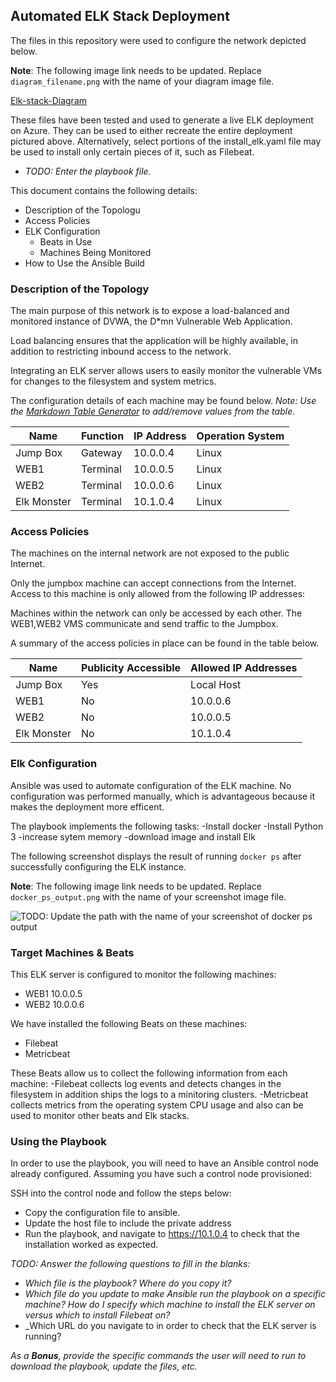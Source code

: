 ## Automated ELK Stack Deployment

The files in this repository were used to configure the network depicted below.

**Note**: The following image link needs to be updated. Replace `diagram_filename.png` with the name of your diagram image file.  

[Elk-stack-Diagram](Diagram/ELKSTACKD.png)

These files have been tested and used to generate a live ELK deployment on Azure. They can be used to either recreate the entire deployment pictured above. Alternatively, select portions of the install_elk.yaml file may be used to install only certain pieces of it, such as Filebeat.

  - _TODO: Enter the playbook file._

This document contains the following details:
- Description of the Topologu
- Access Policies
- ELK Configuration
  - Beats in Use
  - Machines Being Monitored
- How to Use the Ansible Build


### Description of the Topology

The main purpose of this network is to expose a load-balanced and monitored instance of DVWA, the D*mn Vulnerable Web Application.

Load balancing ensures that the application will be highly available, in addition to restricting inbound access to the network.


Integrating an ELK server allows users to easily monitor the vulnerable VMs for changes to the filesystem and system metrics.


The configuration details of each machine may be found below.
_Note: Use the [Markdown Table Generator](http://www.tablesgenerator.com/markdown_tables) to add/remove values from the table_.

| Name        | Function  | IP Address | Operation System |
|-------------|-----------|------------|------------------|
| Jump Box    | Gateway   | 10.0.0.4   | Linux            |
| WEB1        | Terminal  | 10.0.0.5   | Linux            |
| WEB2        | Terminal  | 10.0.0.6   | Linux            |
| Elk Monster | Terminal  | 10.1.0.4   | Linux            |

### Access Policies

The machines on the internal network are not exposed to the public Internet. 

Only the jumpbox machine can accept connections from the Internet. Access to this machine is only allowed from the following IP addresses:


Machines within the network can only be accessed by each other. The WEB1,WEB2 VMS communicate and send traffic to the Jumpbox.


A summary of the access policies in place can be found in the table below.

| Name        | Publicity Accessible | Allowed IP Addresses |
|-------------|----------------------|----------------------|
| Jump Box    | Yes                  | Local Host           |
| WEB1        | No                   | 10.0.0.6             |
| WEB2        | No                   | 10.0.0.5             |
| Elk Monster | No                   | 10.1.0.4             |
### Elk Configuration

Ansible was used to automate configuration of the ELK machine. No configuration was performed manually, which is advantageous because it makes the deployment more efficent.


The playbook implements the following tasks:
-Install docker
-Install Python 3 
-increase sytem memory
-download image and install Elk

The following screenshot displays the result of running `docker ps` after successfully configuring the ELK instance.

**Note**: The following image link needs to be updated. Replace `docker_ps_output.png` with the name of your screenshot image file.  


![TODO: Update the path with the name of your screenshot of docker ps output](Images/docker_ps_output.png)

### Target Machines & Beats
This ELK server is configured to monitor the following machines:
- WEB1 10.0.0.5
- WEB2 10.0.0.6

We have installed the following Beats on these machines:
- Filebeat
- Metricbeat

These Beats allow us to collect the following information from each machine:
-Filebeat collects log events and detects changes in the filesystem in addition ships the logs to a minitoring clusters.
-Metricbeat collects metrics from the operating system CPU usage and also can be used to monitor other beats and Elk stacks.

### Using the Playbook
In order to use the playbook, you will need to have an Ansible control node already configured. Assuming you have such a control node provisioned: 

SSH into the control node and follow the steps below:
- Copy the configuration file to ansible.
- Update the host file to include the private address
- Run the playbook, and navigate to https://10.1.0.4 to check that the installation worked as expected.

_TODO: Answer the following questions to fill in the blanks:_
- _Which file is the playbook? Where do you copy it?_
- _Which file do you update to make Ansible run the playbook on a specific machine? How do I specify which machine to install the ELK server on versus which to install Filebeat on?_
- _Which URL do you navigate to in order to check that the ELK server is running?

_As a **Bonus**, provide the specific commands the user will need to run to download the playbook, update the files, etc._
